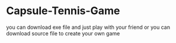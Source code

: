 # Capsule-Tennis-Game

you can download exe file and just play with your friend
or you can download source file to create your own game
